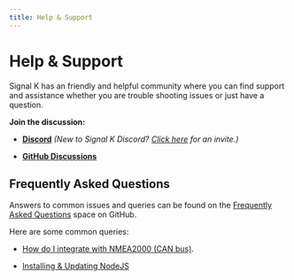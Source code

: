 ```yaml
---
title: Help & Support
---
```


# Help & Support

Signal K has an friendly and helpful community where you can find support and assistance whether you are trouble shooting issues or just have a question.

**Join the discussion:**

- [**Discord**](https://discord.com/channels/1170433917761892493/1170433918592368684) _(New to Signal K Discord? [Click here](https://discord.gg/uuZrwz4dCS) for an invite.)_

- [**GitHub Discussions**](https://github.com/SignalK/signalk/discussions/)

## Frequently Asked Questions

Answers to common issues and queries can be found on the [Frequently Asked Questions](https://github.com/SignalK/signalk-server/wiki/FAQ:-Frequently-Asked-Questions) space on GitHub.

Here are some common queries:

- [How do I integrate with NMEA2000 (CAN bus)](https://github.com/SignalK/signalk-server/wiki/FAQ:-Frequently-Asked-Questions#how-do-i-integrate-with-nmea2000-can-bus).

- [Installing & Updating NodeJS](https://github.com/SignalK/signalk-server/wiki/Installing-and-Updating-Node.js)

